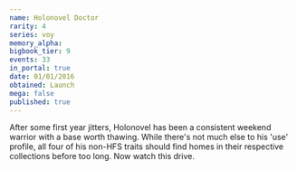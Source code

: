 ```yaml
---
name: Holonovel Doctor
rarity: 4
series: voy
memory_alpha:
bigbook_tier: 9
events: 33
in_portal: true
date: 01/01/2016
obtained: Launch
mega: false
published: true
---
```


After some first year jitters, Holonovel has been a consistent weekend warrior with a base worth thawing. While there's not much else to his 'use' profile, all four of his non-HFS traits should find homes in their respective collections before too long. Now watch this drive.
